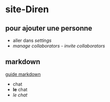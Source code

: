 # site-Diren

## pour ajouter une personne

- aller dans _settings_
- _manage collaborators_ - _invite collaborators_

## markdown

[guide markdown](https://github.com/Tamamprod/site-Diren)

- chat
- **le** chat 
- *le chat*
